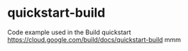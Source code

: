 # quickstart-build
Code example used in the Build quickstart
https://cloud.google.com/build/docs/quickstart-build
mmm
